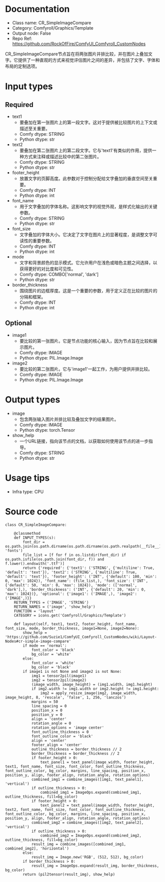 # Documentation
- Class name: CR_SimpleImageCompare
- Category: Comfyroll/Graphics/Template
- Output node: False
- Repo Ref: https://github.com/RockOfFire/ComfyUI_Comfyroll_CustomNodes

CR_SimpleImageCompare节点旨在将两张图片并排比较，并在图片上叠加文字。它提供了一种直观的方式来视觉评估图片之间的差异，并包括了文字、字体和布局的定制选项。

# Input types
## Required
- text1
    - 要叠加在第一张图片上的第一段文字。这对于提供被比较图片的上下文或描述至关重要。
    - Comfy dtype: STRING
    - Python dtype: str
- text2
    - 要叠加在第二张图片上的第二段文字。它与'text1'有类似的作用，提供一种方式来注释或描述比较中的第二张图片。
    - Comfy dtype: STRING
    - Python dtype: str
- footer_height
    - 放置文字的页脚高度。此参数对于控制分配给文字叠加的垂直空间至关重要。
    - Comfy dtype: INT
    - Python dtype: int
- font_name
    - 用于文字叠加的字体名称。这影响文字的视觉外观，是样式化输出的关键参数。
    - Comfy dtype: STRING
    - Python dtype: str
- font_size
    - 文字叠加的字体大小。它决定了文字在图片上的显著程度，是调整文字可读性的重要参数。
    - Comfy dtype: INT
    - Python dtype: int
- mode
    - 文字和背景颜色的显示模式。它允许用户在浅色或暗色主题之间选择，以获得更好的对比度和可见性。
    - Comfy dtype: COMBO['normal', 'dark']
    - Python dtype: str
- border_thickness
    - 围绕图片的边框厚度。这是一个重要的参数，用于定义正在比较的图片的分隔和框架。
    - Comfy dtype: INT
    - Python dtype: int
## Optional
- image1
    - 要比较的第一张图片。它是节点功能的核心输入，因为节点旨在比较和展示图片。
    - Comfy dtype: IMAGE
    - Python dtype: PIL.Image.Image
- image2
    - 要比较的第二张图片。它与'image1'一起工作，为用户提供并排比较。
    - Comfy dtype: IMAGE
    - Python dtype: PIL.Image.Image

# Output types
- image
    - 包含两张输入图片并排比较及叠加文字的结果图片。
    - Comfy dtype: IMAGE
    - Python dtype: torch.Tensor
- show_help
    - 一个URL链接，指向该节点的文档，以获取如何使用该节点的进一步指导。
    - Comfy dtype: STRING
    - Python dtype: str

# Usage tips
- Infra type: CPU

# Source code
```
class CR_SimpleImageCompare:

    @classmethod
    def INPUT_TYPES(s):
        font_dir = os.path.join(os.path.dirname(os.path.dirname(os.path.realpath(__file__))), 'fonts')
        file_list = [f for f in os.listdir(font_dir) if os.path.isfile(os.path.join(font_dir, f)) and f.lower().endswith('.ttf')]
        return {'required': {'text1': ('STRING', {'multiline': True, 'default': 'text'}), 'text2': ('STRING', {'multiline': True, 'default': 'text'}), 'footer_height': ('INT', {'default': 100, 'min': 0, 'max': 1024}), 'font_name': (file_list,), 'font_size': ('INT', {'default': 50, 'min': 0, 'max': 1024}), 'mode': (['normal', 'dark'],), 'border_thickness': ('INT', {'default': 20, 'min': 0, 'max': 1024})}, 'optional': {'image1': ('IMAGE',), 'image2': ('IMAGE',)}}
    RETURN_TYPES = ('IMAGE', 'STRING')
    RETURN_NAMES = ('image', 'show_help')
    FUNCTION = 'layout'
    CATEGORY = icons.get('Comfyroll/Graphics/Template')

    def layout(self, text1, text2, footer_height, font_name, font_size, mode, border_thickness, image1=None, image2=None):
        show_help = 'https://github.com/Suzie1/ComfyUI_Comfyroll_CustomNodes/wiki/Layout-Nodes#cr-simple-image-compare'
        if mode == 'normal':
            font_color = 'black'
            bg_color = 'white'
        else:
            font_color = 'white'
            bg_color = 'black'
        if image1 is not None and image2 is not None:
            img1 = tensor2pil(image1)
            img2 = tensor2pil(image2)
            (image_width, image_height) = (img1.width, img1.height)
            if img2.width != img1.width or img2.height != img1.height:
                img2 = apply_resize_image(img2, image_width, image_height, 8, 'rescale', 'false', 1, 256, 'lanczos')
            margins = 50
            line_spacing = 0
            position_x = 0
            position_y = 0
            align = 'center'
            rotation_angle = 0
            rotation_options = 'image center'
            font_outline_thickness = 0
            font_outline_color = 'black'
            align = 'center'
            footer_align = 'center'
            outline_thickness = border_thickness // 2
            border_thickness = border_thickness // 2
            if footer_height > 0:
                text_panel1 = text_panel(image_width, footer_height, text1, font_name, font_size, font_color, font_outline_thickness, font_outline_color, bg_color, margins, line_spacing, position_x, position_y, align, footer_align, rotation_angle, rotation_options)
            combined_img1 = combine_images([img1, text_panel1], 'vertical')
            if outline_thickness > 0:
                combined_img1 = ImageOps.expand(combined_img1, outline_thickness, fill=bg_color)
            if footer_height > 0:
                text_panel2 = text_panel(image_width, footer_height, text2, font_name, font_size, font_color, font_outline_thickness, font_outline_color, bg_color, margins, line_spacing, position_x, position_y, align, footer_align, rotation_angle, rotation_options)
            combined_img2 = combine_images([img2, text_panel2], 'vertical')
            if outline_thickness > 0:
                combined_img2 = ImageOps.expand(combined_img2, outline_thickness, fill=bg_color)
            result_img = combine_images([combined_img1, combined_img2], 'horizontal')
        else:
            result_img = Image.new('RGB', (512, 512), bg_color)
        if border_thickness > 0:
            result_img = ImageOps.expand(result_img, border_thickness, bg_color)
        return (pil2tensor(result_img), show_help)
```